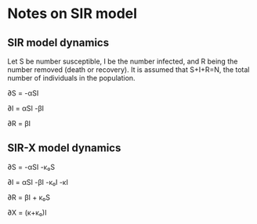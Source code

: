 # Notes on SIR model

## SIR model dynamics

Let S be number susceptible, I be the number infected, and R being the number removed (death or recovery).  It is assumed that S+I+R=N, the total number of individuals in the population.

∂S = -αSI

∂I = αSI -βI

∂R =  βI

## SIR-X model dynamics

∂S = -αSI -κ₀S

∂I = αSI -βI -κ₀I -κI

∂R =  βI + κ₀S

∂X = (κ+κ₀)I

